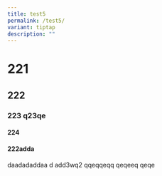 ```yaml
---
title: test5
permalink: /test5/
variant: tiptap
description: ""
---
```

<h1>221</h1><h2>222</h2><h3>223 q23qe</h3><h4>224</h4><h4>222adda</h4><p>daadadaddaa d add3wq2 qqeqqeqq qeqeeq qeqe</p>